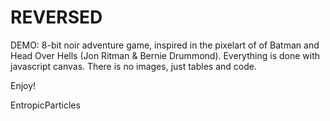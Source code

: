 # REVERSED

DEMO: 8-bit noir adventure game, inspired in the pixelart of of Batman and Head Over Hells (Jon Ritman & Bernie Drummond). Everything is done with javascript canvas. There is no images, just tables and code.

Enjoy!

EntropicParticles
